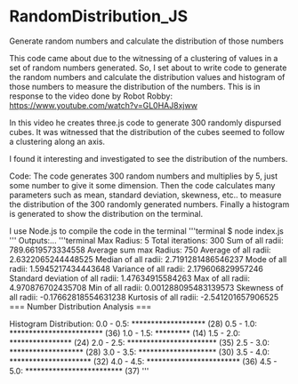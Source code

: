 # RandomDistribution_JS
Generate random numbers and calculate the distribution of those numbers

This code came about due to the witnessing of a clustering of values in a set of random numbers generated.  So, I set about to write code to generate the random numbers and calculate the distribution values and histogram of those numbers to measure the distribution of the numbers.  This is in response to the video done by Robot Robby:  https://www.youtube.com/watch?v=GL0HAJ8xjww

In this video he creates three.js code to generate 300 randomly dispursed cubes.  It was witnessed that the distribution of the cubes seemed to follow a clustering along an axis. 

I found it interesting and investigated to see the distribution of the numbers.

Code:
The code generates 300 random numbers and multiplies by 5, just some number to give it some dimension. 
Then the code calculates many parameters such as mean, standard deviation, skewness, etc.. to measure the distribution of the 300 randomly generated numbers.
Finally a histogram is generated to show the distribution on the terminal.

I use Node.js to compile the code in the terminal
'''terminal
$ node index.js
'''
Outputs:...
'''terminal
Max Radius: 5
Total iterations: 300
Sum of all radii: 789.6619573334558
Average sum max Radius: 750
Average of all radii: 2.6322065244448525
Median of all radii: 2.7191281486546237
Mode of all radii: 1.5945217434443648
Variance of all radii: 2.179606829957246
Standard deviation of all radii: 1.47634915584263
Max of all radii: 4.970876702435708
Min of all radii: 0.001288095483139573
Skewness of all radii: -0.17662818554631238
Kurtosis of all radii: -2.541201657906525
=== Number Distribution Analysis ===

Histogram Distribution:
0.0 - 0.5: ******************* (28)
0.5 - 1.0: ************************ (36)
1.0 - 1.5: ********* (14)
1.5 - 2.0: **************** (24)
2.0 - 2.5: *********************** (35)
2.5 - 3.0: ******************* (28)
3.0 - 3.5: ******************** (30)
3.5 - 4.0: ********************* (32)
4.0 - 4.5: ************************ (36)
4.5 - 5.0: ************************* (37)
'''
